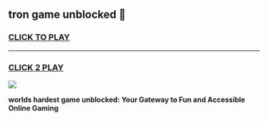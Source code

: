 
## tron game unblocked 👋
<h3>
<a href="https://premium.freeplayer.one?title=tron_game_unblocked&ref=13F">CLICK TO PLAY</a></h3>
<hr>

<h3>
<a href="https://premium.freeplayer.one?title=tron_game_unblocked&ref=13F">CLICK 2 PLAY</a>
  
</h3>

<a href="https://premium.freeplayer.one?title=tron_game_unblocked&ref=12F/"><img src="https://clearcache.store/games.png"></a>


**worlds hardest game unblocked: Your Gateway to Fun and Accessible Online Gaming**
